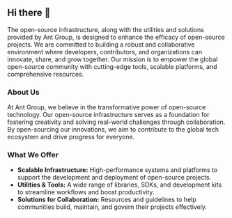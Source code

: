 ## Hi there 👋

The open-source infrastructure, along with the utilities and solutions provided by Ant Group, is designed to enhance the efficacy of open-source projects.
We are committed to building a robust and collaborative environment where developers, contributors, and organizations can innovate, share, and grow together. 
Our mission is to empower the global open-source community with cutting-edge tools, scalable platforms, and comprehensive resources.

### About Us

At Ant Group, we believe in the transformative power of open-source technology. Our open-source infrastructure serves as a foundation for fostering creativity and solving real-world challenges through collaboration. 
By open-sourcing our innovations, we aim to contribute to the global tech ecosystem and drive progress for everyone.

### What We Offer

- **Scalable Infrastructure:** High-performance systems and platforms to support the development and deployment of open-source projects.
- **Utilities & Tools:** A wide range of libraries, SDKs, and development kits to streamline workflows and boost productivity.
- **Solutions for Collaboration:** Resources and guidelines to help communities build, maintain, and govern their projects effectively.
